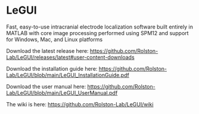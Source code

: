# LeGUI

Fast, easy-to-use intracranial electrode localization software built entirely in MATLAB with core image processing performed using SPM12 and support for Windows, Mac, and Linux platforms

Download the latest release here:
https://github.com/Rolston-Lab/LeGUI/releases/latest#user-content-downloads

Download the installation guide here:
https://github.com/Rolston-Lab/LeGUI/blob/main/LeGUI_InstallationGuide.pdf

Download the user manual here:
https://github.com/Rolston-Lab/LeGUI/blob/main/LeGUI_UserManual.pdf

The wiki is here:
https://github.com/Rolston-Lab/LeGUI/wiki
